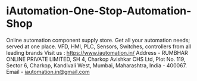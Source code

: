 # iAutomation-One-Stop-Automation-Shop 
Online automation component supply store. Get all your automation needs; served at one place. VFD, HMI, PLC, Sensors, Switches, controllers from all leading brands
Visit us : https://www.iautomation.in/
Address - RUMBHAR ONLINE PRIVATE LIMITED, SH 4, Charkop Avishkar CHS Ltd, Plot No. 119, Sector 6, Charkop, Kandivali West, Mumbai, Maharashtra, India - 400067.
Email - iautomation.in@gmail.com
